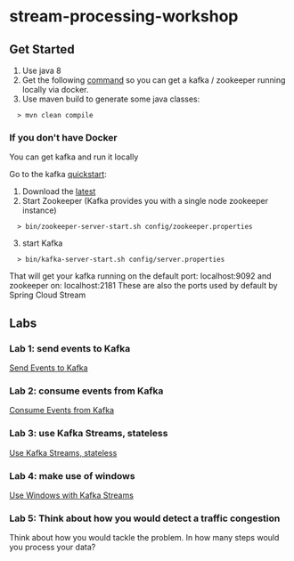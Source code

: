 # stream-processing-workshop

## Get Started
1. Use java 8
2. Get the following [command](http://bit.ly/docker-kafka) so you can get a kafka / zookeeper running locally via docker.
3. Use maven build to generate some java classes:
```
  > mvn clean compile
```

### If you don't have Docker
You can get kafka and run it locally

Go to the kafka [quickstart](https://kafka.apache.org/quickstart):
1. Download the [latest](https://www.apache.org/dyn/closer.cgi?path=/kafka/2.3.0/kafka_2.12-2.3.0.tgz)
2. Start Zookeeper (Kafka provides you with a single node zookeeper instance)
```
  > bin/zookeeper-server-start.sh config/zookeeper.properties
```
3. start Kafka
```
  > bin/kafka-server-start.sh config/server.properties
```

That will get your kafka running on the default port: localhost:9092 and zookeeper on: localhost:2181
These are also the ports used by default by Spring Cloud Stream

## Labs

### Lab 1: send events to Kafka
[Send Events to Kafka](lab1.md)

### Lab 2: consume events from Kafka
[Consume Events from Kafka](lab2.md)

### Lab 3: use Kafka Streams, stateless
[Use Kafka Streams, stateless](lab3.md)

### Lab 4: make use of windows
[Use Windows with Kafka Streams](lab4.md)

### Lab 5: Think about how you would detect a traffic congestion
Think about how you would tackle the problem.
In how many steps would you process your data?
